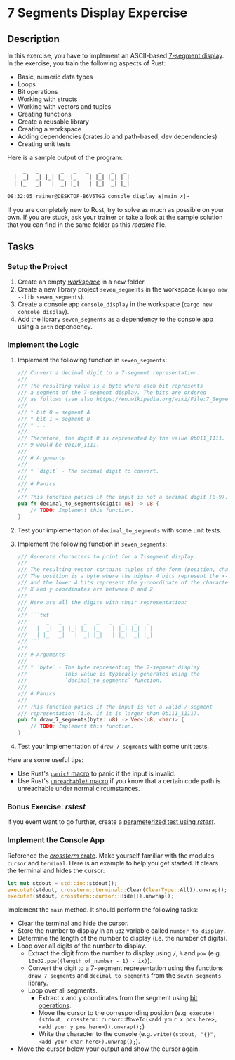 # 7 Segments Display Expercise

## Description

In this exercise, you have to implement an ASCII-based [7-segment display](https://en.wikipedia.org/wiki/Seven-segment_display). In the exercise, you train the following aspects of Rust:

* Basic, numeric data types
* Loops
* Bit operations
* Working with structs
* Working with vectors and tuples
* Creating functions
* Create a reusable library
* Creating a workspace
* Adding dependencies (crates.io and path-based, dev dependencies)
* Creating unit tests

Here is a sample output of the program:

```txt
     _   _       _   _   _   _   _   _
  |  _|  _| |_| |_  |_    | |_| |_| | |
  | |_   _|   |  _| |_|   | |_|  _| |_|

08:32:05 rainer@DESKTOP-B6V5TGG console_display ±|main ✗|→ 
```

If you are completely new to Rust, try to solve as much as possible on your own. If you are stuck, ask your trainer or take a look at the sample solution that you can find in the same folder as this _readme_ file.

## Tasks

### Setup the Project

1. Create an empty [*workspace*](https://doc.rust-lang.org/book/ch14-03-cargo-workspaces.html) in a new folder.
2. Create a new library project `seven_segments` in the workspace (`cargo new --lib seven_segments`).
3. Create a console app `console_display` in the workspace (`cargo new console_display`).
4. Add the library `seven_segments` as a dependency to the console app using a `path` dependency.

### Implement the Logic

1. Implement the following function in `seven_segments`:

    ```rs
    /// Convert a decimal digit to a 7-segment representation.
    /// 
    /// The resulting value is a byte where each bit represents
    /// a segment of the 7-segment display. The bits are ordered
    /// as follows (see also https://en.wikipedia.org/wiki/File:7_Segment_Display_with_Labeled_Segments.svg):
    /// 
    /// * bit 0 = segment A
    /// * bit 1 = segment B
    /// * ...
    /// 
    /// Therefore, the digit 0 is represented by the value 0b011_1111. The digit
    /// 9 would be 0b110_1111.
    /// 
    /// # Arguments
    /// 
    /// * `digit` - The decimal digit to convert.
    /// 
    /// # Panics
    /// 
    /// This function panics if the input is not a decimal digit (0-9).
    pub fn decimal_to_segments(digit: u8) -> u8 {
        // TODO: Implement this function.
    }
    ```

2. Test your implementation of `decimal_to_segments` with some unit tests.

3. Implement the following function in `seven_segments`:

    ```rs
    /// Generate characters to print for a 7-segment display.
    /// 
    /// The resulting vector contains tuples of the form (position, character).
    /// The position is a byte where the higher 4 bits represent the x-coordinate
    /// and the lower 4 bits represent the y-coordinate of the character.
    /// X and y coordinates are between 0 and 2.
    /// 
    /// Here are all the digits with their representation:
    /// 
    /// ```txt
    ///      _   _       _   _   _   _   _   _
    ///   |  _|  _| |_| |_  |_    | |_| |_| | |
    ///   | |_   _|   |  _| |_|   | |_|  _| |_|
    /// ```
    /// 
    /// # Arguments
    /// 
    /// * `byte` - The byte representing the 7-segment display.
    ///            This value is typically generated using the
    ///            `decimal_to_segments` function.
    /// 
    /// # Panics
    /// 
    /// This function panics if the input is not a valid 7-segment
    /// representation (i.e. if it is larger than 0b111_1111).
    pub fn draw_7_segments(byte: u8) -> Vec<(u8, char)> {
        // TODO: Implement this function.
    }
    ```

2. Test your implementation of `draw_7_segments` with some unit tests.

Here are some useful tips:

* Use Rust's [`panic!` macro](https://doc.rust-lang.org/std/macro.panic.html) to panic if the input is invalid.
* Use Rust's [`unreachable!` macro](https://doc.rust-lang.org/std/macro.unreachable.html) if you know that a certain code path is unreachable under normal circumstances.

### Bonus Exercise: _rstest_

If you event want to go further, create a [parameterized test using _rstest_](https://docs.rs/rstest/latest/rstest/#creating-parametrized-tests).

### Implement the Console App

Reference the [_crossterm_ crate](https://docs.rs/crossterm/latest/crossterm/). Make yourself familiar with the modules `cursor` and `terminal`. Here is an example to help you get started. It clears the terminal and hides the cursor:

```rust
let mut stdout = std::io::stdout();
execute!(stdout, crossterm::terminal::Clear(ClearType::All)).unwrap();
execute!(stdout, crossterm::cursor::Hide{}).unwrap();
```

Implement the `main` method. It should perform the following tasks:

* Clear the terminal and hide the cursor.
* Store the number to display in an `u32` variable called `number_to_display`.
* Determine the length of the number to display (i.e. the number of digits).
* Loop over all digits of the number to display.
  * Extract the digit from the number to display using `/`, `%` and `pow` (e.g. `10u32.pow((length_of_number - 1) - ix)`).
  * Convert the digit to a 7-segment representation using the functions `draw_7_segments` and `decimal_to_segments` from the `seven_segments` library.
  * Loop over all segments.
    * Extract x and y coordinates from the segment using [bit operations](https://togglebit.io/posts/rust-bitwise/).
    * Move the cursor to the corresponding position (e.g. `execute!(stdout, crossterm::cursor::MoveTo(<add your x pos here>, <add your y pos here>)).unwrap();`)
    * Write the character to the console (e.g. `write!(stdout, "{}", <add your char here>).unwrap();`).
* Move the cursor below your output and show the cursor again.
